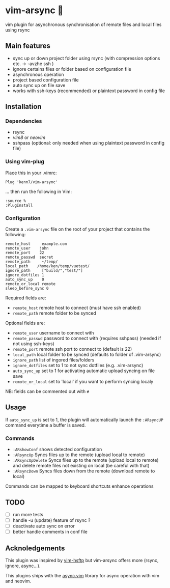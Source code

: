 # vim-arsync :octopus:
vim plugin for asynchronous synchronisation of remote files and local files using rsync

## Main features
- sync up or down project folder using rsync (with compression options etc. -> -avzhe ssh )
- ignore certains files or folder based on configuration file
- asynchronous operation
- project based configuration file
- auto sync up on file save
- works with ssh-keys (recommended) or plaintext password in config file

## Installation
### Dependencies
- rsync
- *vim8* or *neovim*
- sshpass (optional: only needed when using plaintext password in config file)


### Using vim-plug
Place this in your .vimrc:

    Plug 'kenn7/vim-arsync'

... then run the following in Vim:

    :source %
    :PlugInstall
    
    
### Configuration
Create a ```.vim-arsync``` file on the root of your project that contains the following:

```
remote_host     example.com
remote_user    john
remote_port    22
remote_passwd  secret 
remote_path     ~/temp/
local_path    /home/ken/temp/vuetest/
ignore_path     ["build/","test/"]
ignore_dotfiles 1
auto_sync_up    0
remote_or_local remote
sleep_before_sync 0
```

Required fields are:
- ```remote_host```     remote host to connect (must have ssh enabled)
- ```remote_path```     remote folder to be synced

Optional fields are:
- ```remote_user```    username to connect with
- ```remote_passwd```  password to connect with (requires sshpass) (needed if not using ssh-keys) 
- ```remote_port```    remote ssh port to connect to (default is 22)
- ```local_path```     local folder to be synced (defaults to folder of .vim-arsync)
- ```ignore_path```    list of ingored files/folders
- ```ignore_dotfiles``` set to 1 to not sync dotfiles (e.g. .vim-arsync)
- ```auto_sync_up```   set to 1 for activating automatic upload syncing on file save
- ```remote_or_local``` set to 'local' if you want to perform syncing localy

NB: fields can be commented out with ```#```
    
## Usage
If ```auto_sync_up``` is set to 1, the plugin will automatically launch the ```:ARsyncUP``` command
everytime a buffer is saved.

### Commands

- ```:ARshowConf``` shows detected configuration
- ```:ARsyncUp``` Syncs files up to the remote (upload local to remote)
- ```:ARsyncUpDelete``` Syncs files up to the remote (upload local to remote)
  and delete remote files not existing on local (be careful with that)
- ```:ARsyncDown``` Syncs files down from the remote (download remote to local)

Commands can be mapped to keyboard shortcuts enhance operations

## TODO

- [ ] run more tests
- [ ] handle -u (update) feature of rsync ?
- [ ] deactivate auto sync on error
- [ ] better handle comments in conf file

## Acknoledgements

This plugin was inspired by [vim-hsftp](https://github.com/hesselbom/vim-hsftp) but vim-arsync offers more (rsync, ignore, async...).

This plugins ships with the [async.vim](https://github.com/prabirshrestha/async.vim) library for async operation with vim and neovim.
